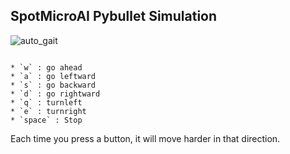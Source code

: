 ## SpotMicroAI Pybullet Simulation

![auto_gait](https://user-images.githubusercontent.com/12381733/95225571-e64d1680-0836-11eb-9077-2ad557a4aaf2.gif)


```

* `w` : go ahead
* `a` : go leftward
* `s` : go backward
* `d` : go rightward
* `q` : turnleft
* `e` : turnright
* `space` : Stop
```

Each time you press a button, it will move harder in that direction.


